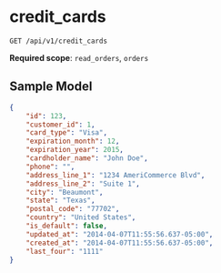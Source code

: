 credit_cards
============

```shell
GET /api/v1/credit_cards
```

**Required scope**: `read_orders`, `orders`

Sample Model
------------

```json
{
	"id": 123,
	"customer_id": 1,
	"card_type": "Visa",
	"expiration_month": 12,
	"expiration_year": 2015,
	"cardholder_name": "John Doe",
	"phone": "",
	"address_line_1": "1234 AmeriCommerce Blvd",
	"address_line_2": "Suite 1",
	"city": "Beaumont",
	"state": "Texas",
	"postal_code": "77702",
	"country": "United States",
	"is_default": false,
	"updated_at": "2014-04-07T11:55:56.637-05:00",
	"created_at": "2014-04-07T11:55:56.637-05:00",
	"last_four": "1111"
}
```